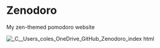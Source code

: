# Zenodoro
My zen-themed pomodoro website

![_C__Users_coles_OneDrive_GitHub_Zenodoro_index html](https://user-images.githubusercontent.com/19520329/188330227-29251472-9f4a-4aa2-9dd0-a9262926d60f.png)
